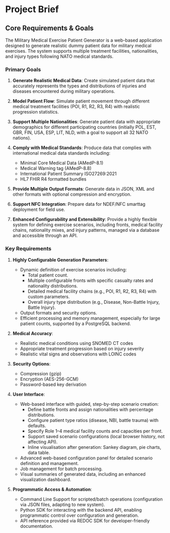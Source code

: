 # Project Brief

## Core Requirements & Goals

The Military Medical Exercise Patient Generator is a web-based application designed to generate realistic dummy patient data for military medical exercises. The system supports multiple treatment facilities, nationalities, and injury types following NATO medical standards.

### Primary Goals

1. **Generate Realistic Medical Data**: Create simulated patient data that accurately represents the types and distributions of injuries and diseases encountered during military operations.

2. **Model Patient Flow**: Simulate patient movement through different medical treatment facilities (POI, R1, R2, R3, R4) with realistic progression statistics.

3. **Support Multiple Nationalities**: Generate patient data with appropriate demographics for different participating countries (initially POL, EST, GBR, FIN, USA, ESP, LIT, NLD, with a goal to support all 32 NATO nations).

4. **Comply with Medical Standards**: Produce data that complies with international medical data standards including:
   - Minimal Core Medical Data (AMedP-8.1)
   - Medical Warning tag (AMedP-8.8)
   - International Patient Summary ISO27269:2021
   - HL7 FHIR R4 formatted bundles

5. **Provide Multiple Output Formats**: Generate data in JSON, XML and other formats with optional compression and encryption.

6. **Support NFC Integration**: Prepare data for NDEF/NFC smarttag deployment for field use.

7. **Enhanced Configurability and Extensibility**: Provide a highly flexible system for defining exercise scenarios, including fronts, medical facility chains, nationality mixes, and injury patterns, managed via a database and accessible through an API.

### Key Requirements

1. **Highly Configurable Generation Parameters**:
   - Dynamic definition of exercise scenarios including:
     - Total patient count.
     - Multiple configurable fronts with specific casualty rates and nationality distributions.
     - Detailed medical facility chains (e.g., POI, R1, R2, R3, R4) with custom parameters.
     - Overall injury type distribution (e.g., Disease, Non-Battle Injury, Battle Injury).
   - Output formats and security options.
   - Efficient processing and memory management, especially for large patient counts, supported by a PostgreSQL backend.

2. **Medical Accuracy**:
   - Realistic medical conditions using SNOMED CT codes
   - Appropriate treatment progression based on injury severity
   - Realistic vital signs and observations with LOINC codes

3. **Security Options**:
   - Compression (gzip)
   - Encryption (AES-256-GCM)
   - Password-based key derivation

4. **User Interface**:
   - Web-based interface with guided, step-by-step scenario creation:
     - Define battle fronts and assign nationalities with percentage distributions.
     - Configure patient type ratios (disease, NBI, battle trauma) with defaults.
     - Specify Role 1–4 medical facility counts and capacities per front.
     - Support saved scenario configurations (local browser history, not affecting API).
     - Inline visualisation after generation: Sankey diagram, pie charts, data table.
   - Advanced web-based configuration panel for detailed scenario definition and management.
   - Job management for batch processing.
   - Visual summaries of generated data, including an enhanced visualization dashboard.

5. **Programmatic Access & Automation**:
   - Command Line Support for scripted/batch operations (configuration via JSON files, adapting to new system).
   - Python SDK for interacting with the backend API, enabling programmatic control over configuration and generation.
   - API reference provided via REDOC SDK for developer-friendly documentation.
